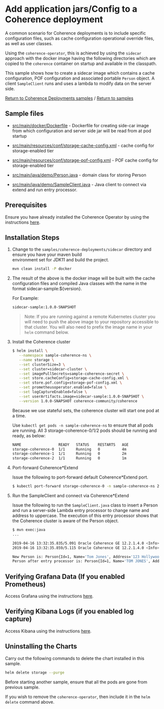 # Add application jars/Config to a Coherence deployment

A common scenario for Coherence deployments is to include specific configuration files, such as cache configuration 
operational override files, as well as user classes.

Using the `coherence-operator`, this is achieved by using the `sidecar` approach 
with the docker image having the following directories which are copied to the `coherence` container on startup
and available in the classpath.

This sample shows how to create a sidecar image which contains a cache configuration, POF configuration and
associated portable `Person` object. A client `SampleClient` runs and uses a lambda to modify data 
on the server side.

[Return to Coherence Deployments samples](../) / [Return to samples](../../README.md#list-of-samples)

## Sample files

* [src/main/docker/Dockerfile](src/main/docker/Dockerfile) - Dockerfile for creating side-car image from which configuration
  and server side jar will be read from at pod startup

* [src/main/resources/conf/storage-cache-config.xml](src/main/resources/conf/storage-cache-config.xml) - cache config for storage-enabled tier

* [src/main/resources/conf/storage-pof-config.xml](src/main/resources/conf/storage-pof-config.xml) - POF cache config for storage-enabled tier

* [src/main/java/demo/Person.java](src/main/java/demo/Person.java) - domain class for storing Person

* [src/main/java/demo/SampleClient.java](src/main/java/demo/SampleClient.java) - Java client to connect via extend and run entry processor. 

## Prerequisites

Ensure you have already installed the Coherence Operator by using the instructions [here](../../README.md#install-the-coherence-operator).

## Installation Steps

1. Change to the `samples/coherence-deployments/sidecar` directory and ensure you have your maven build     
   environment set for JDK11 and build the project.

   ```bash
   mvn clean install -P docker
   ```

1. The result of the above is the docker image will be built with the cache configuration files
   and compiled Java classes with the name in the format sidecar-sample:${version}.

   For Example:

   ```bash
   sidecar-sample:1.0.0-SNAPSHOT
   ```

   > Note: If you are running against a remote Kubernetes cluster you will need to
   > push the above image to your repository accessible to that cluster. You will also need to 
   > prefix the image name in your `helm` command below.

1. Install the Coherence cluster

   ```bash
   $ helm install \
      --namespace sample-coherence-ns \
      --name storage \
      --set clusterSize=3 \
      --set cluster=sidecar-cluster \
      --set imagePullSecrets=sample-coherence-secret \
      --set store.cacheConfig=storage-cache-config.xml \
      --set store.pof.config=storage-pof-config.xml \
      --set prometheusoperator.enabled=false \
      --set logCaptureEnabled=false \
      --set userArtifacts.image=sidecar-sample:1.0.0-SNAPSHOT \
      --version 1.0.0-SNAPSHOT coherence-community/coherence
   ```

   Because we use stateful sets, the coherence cluster will start one pod at a time.
    
   Use `kubectl get pods -n sample-coherence-ns` to ensure that all pods are running.
   All 3 storage-coherence-0/1/2 pods should be running and ready, as below:

   ```bash
   NAME                 READY   STATUS    RESTARTS   AGE
   storage-coherence-0  1/1     Running   0          4m
   storage-coherence-1  1/1     Running   0          2m
   storage-coherence-2  1/1     Running   0          1m
   ```

1. Port-forward Coherence*Extend 

   Issue the following to port-forward default Coherence*Extend port.
   
   ```bash
   $ kubectl port-forward storage-coherence-0 -n sample-coherence-ns 20000:20000
   ```
   
1. Run the SampleClient and connect via Coherence*Extend

   Issue the following to run the `SampleClient.java` class to insert a Person and
   run a server-side Lambda entry processor to change name and address to uppercase. 
   The execution of this entry processor shows that the Coherence cluster 
   is aware of the Person object.
   
   ```bash
   $ mvn exec:java
   ...

   2019-04-16 13:32:35.835/5.091 Oracle Coherence GE 12.2.1.4.0 <Info> (thread=Proxy:TcpInitiator, member=n/a): Loaded POF configuration from "file:/Users/timmiddleton/Documents/CoherenceEngineering/github/samples-project/samples/coherence-deployments/sidecar/target/classes/conf/storage-pof-config.xml"
   2019-04-16 13:32:35.859/5.115 Oracle Coherence GE 12.2.1.4.0 <Info> (thread=Proxy:TcpInitiator, member=n/a): Loaded included POF configuration from "jar:file:/Users/timmiddleton/.m2/repository/com/oracle/coherence/coherence/12.2.1-4-0-73500/coherence-12.2.1-4-0-73500.jar!/coherence-pof-config.xml"

   New Person is: Person{Id=1, Name='Tom Jones', Address='123 Hollywood Ave, California, USA'}
   Person after entry processor is: Person{Id=1, Name='TOM JONES', Address='123 HOLLYWOOD AVE, CALIFORNIA, USA'}
   ```
   
## Verifying Grafana Data (If you enabled Prometheus)

Access Grafana using the instructions [here](../../../README.md#access-grafana).

## Verifying Kibana Logs (if you enabled log capture)

Access Kibana using the instructions [here](../../../README.md#access-kibana).

## Uninstalling the Charts

Carry out the following commands to delete the chart installed in this sample.

```bash
helm delete storage --purge
```

Before starting another sample, ensure that all the pods are gone from previous sample.

If you wish to remove the `coherence-operator`, then include it in the `helm delete` command above.
